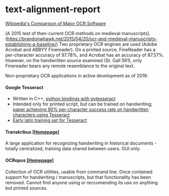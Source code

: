 # text-alignment-report

[Wikipedia's Comparison of Major OCR Software](https://en.wikipedia.org/wiki/Comparison_of_optical_character_recognition_software)

[A 2015 test of then-current OCR methods on medieval manuscripts].(https://brandonwhawk.net/2015/04/20/ocr-and-medieval-manuscripts-establishing-a-baseline/) Two proprietary OCR engines are used (Adobe Acrobat and ABBYY Finereader). On a printed source, FineReader has a per-character accuracy of 97.78%, and Acrobat has an accuracy of 87.57%. However, on the handwritten source examined (St. Gall 561), only Finereader bears any remote resemblance to the original text.

Non-proprietary OCR applications in active development as of 2018:

#### Google Tesseract
* Written in C++, [python bindings with pytesseract](https://pypi.org/project/pytesseract/)
* Intended only for printed script, but can be trained on handwriting; [paper achieving 90% per-character success rate on handwritten characters using Tesseract](https://arxiv.org/abs/1003.5893)
* [Early latin training set for Tesseract](https://latinocr.org/)

#### Transkribus [[Homepage]](https://transkribus.eu/Transkribus/)
A large application for recognizing handwriting in historical documents - totally centralized, training data shared between users. GUI only.

#### OCRopus [[Homepage]](https://github.com/tmbdev/ocropy)
Collection of OCR utilities, usable from command line. Once contained support for handwriting / manuscripts, but that functionality has been removed. Cannot find anyone using or reccomending its use on anything but printed sources.

